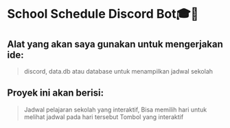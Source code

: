 # School Schedule Discord Bot🎓🏫
## Alat yang akan saya gunakan untuk mengerjakan ide:
> discord,
> data.db atau database untuk menampilkan jadwal sekolah

## Proyek ini akan berisi:
> Jadwal pelajaran sekolah yang interaktif,
> Bisa memilih hari untuk melihat jadwal pada hari tersebut
> Tombol yang interaktif